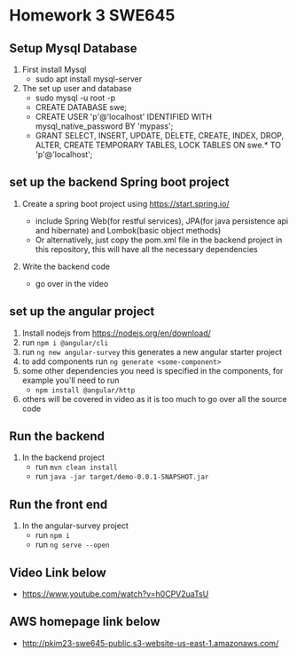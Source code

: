 # Homework 3 SWE645

## Setup Mysql Database
1. First install Mysql
   - sudo apt install mysql-server
2. The set up user and database
   - sudo mysql -u root -p
   - CREATE DATABASE swe;
   - CREATE USER 'p'@'localhost' IDENTIFIED WITH mysql_native_password BY 'mypass';
   - GRANT SELECT, INSERT, UPDATE, DELETE, CREATE, INDEX, DROP, ALTER, CREATE TEMPORARY TABLES, LOCK TABLES ON swe.* TO 'p'@'localhost';

## set up the backend Spring boot project

1. Create a spring boot project using https://start.spring.io/
   - include Spring Web(for restful services), JPA(for java persistence api and hibernate) and Lombok(basic object methods)
   - Or alternatively, just copy the pom.xml file in the backend project in this repository, this will have all the necessary dependencies
   
2. Write the backend code
   - go over in the video
   
## set up the angular project

1. Install nodejs from https://nodejs.org/en/download/
2. run ``` npm i @angular/cli ```
3. run ```ng new angular-survey``` this generates a new angular starter project
4. to add components run ```ng generate <some-component>```
5. some other dependencies you need is specified in the components, for example you'll need to run
   - ```npm install @angular/http```
6. others will be covered in video as it is too much to go over all the source code

## Run the backend
1. In the backend project
   - run ```mvn clean install```
   - run ```java -jar target/demo-0.0.1-SNAPSHOT.jar```
   
## Run the front end
1. In the angular-survey project
   - run ```npm i```
   - run ```ng serve --open```

## Video Link below

- https://www.youtube.com/watch?v=h0CPV2uaTsU


## AWS homepage link below

- http://pkim23-swe645-public.s3-website-us-east-1.amazonaws.com/


































